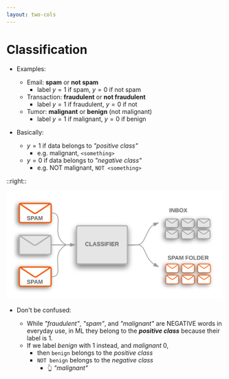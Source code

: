 ```yaml
---
layout: two-cols
---
```


# Classification

* Examples:
  - Email: **spam** or **not spam**
    * label $y = 1$ if spam, $y = 0$ if not spam
  - Transaction: **fraudulent** or **not fraudulent**
    * label $y = 1$ if fraudulent, $y = 0$ if not 
  - Tumor: **malignant** or **benign** (not malignant)
    * label $y = 1$ if malignant, $y = 0$ if benign

* Basically:
  - $y = 1$ if data belongs to _"positive class"_ 
    * e.g. malignant, `<something>`
  - $y = 0$ if data belongs to _"negative class"_ 
    * e.g. NOT malignant, `NOT <something>`

::right::

<img alt="classifier" src="/images/classifier.png" />

- <twemoji-woozy-face /><twemoji-face-with-crossed-out-eyes /> Don't be confused:
  * While _"fraudulent"_, _"spam"_, and _"malignant"_ are NEGATIVE words in
    everyday use, in ML they belong to the ***positive class*** because their
    label is $1$.
  * If we label _benign_ with $1$ instead, and _malignant_ $0$,
    - then `benign` belongs to the _positive class_
    - `NOT benign` belongs to the _negative class_
      + 👆 _"malignant"_
